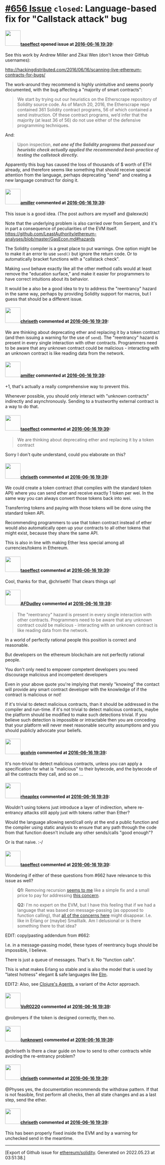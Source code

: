 # [\#656 Issue](https://github.com/ethereum/solidity/issues/656) `closed`: Language-based fix for "Callstack attack" bug

#### <img src="https://avatars.githubusercontent.com/u/138706?v=4" width="50">[taoeffect](https://github.com/taoeffect) opened issue at [2016-06-16 19:39](https://github.com/ethereum/solidity/issues/656):

See this work by Andrew Miller and Zikai Wen (don't know their GitHub usernames):

http://hackingdistributed.com/2016/06/16/scanning-live-ethereum-contracts-for-bugs/

The work-around they recommend is highly unintuitive and seems poorly documented, with the bug affecting a "majority of smart contracts":

> We start by trying out our heuristics on the Etherscrape repository of Solidity source code. As of March 20, 2016, the Etherscrape repo contained 361 Solidity contract programs, 56 of which contained a send instruction. Of these contract programs, we’d infer that the majority (at least 36 of 56) do not use either of the defensive programming techniques.

And:

> Upon inspection, ***not one of the Solidity programs that passed our heuristic check actually applied the recommended best-practice of testing the callstack directly.***

Apparently this bug has caused the loss of thousands of $ worth of ETH already, and therefore seems like something that should receive special attention from the language, perhaps deprecating "send" and creating a new language construct for doing it.


#### <img src="https://avatars.githubusercontent.com/u/71644?v=4" width="50">[amiller](https://github.com/amiller) commented at [2016-06-16 19:39](https://github.com/ethereum/solidity/issues/656#issuecomment-226597498):

This issue is a good idea. (The post authors are myself and @alexwzk)

Note that the underlying problem is also carried over from Serpent, and it's in part a consequence of peculiarities of the EVM itself. https://github.com/LeastAuthority/ethereum-analyses/blob/master/GasEcon.md#hazards

The Solidity compiler is a great place to put warnings. One option might be to make it an error to use `send()` but ignore the return code. Or to automatically bracket functions with a "callstack check".

Making `send` behave exactly like all the other method calls would at least remove the "education surface," and make it easier for programmers to have correct intuitions about its behavior.

It would be a also be a good idea to try to address the "reentrancy" hazard in the same way, perhaps by providing Solidity support for macros, but I guess that should be a different issue.

#### <img src="https://avatars.githubusercontent.com/u/9073706?v=4" width="50">[chriseth](https://github.com/chriseth) commented at [2016-06-16 19:39](https://github.com/ethereum/solidity/issues/656#issuecomment-226616973):

We are thinking about deprecating ether and replacing it by a token contract (and then issuing a warning for the use of `send`). The "reentrancy" hazard is present in every single interaction with other contracts. Programmers need to be aware that any unknown contract could be malicious - interacting with an unknown contract is like reading data from the network.

#### <img src="https://avatars.githubusercontent.com/u/71644?v=4" width="50">[amiller](https://github.com/amiller) commented at [2016-06-16 19:39](https://github.com/ethereum/solidity/issues/656#issuecomment-226631512):

+1, that's actually a really comprehensive way to prevent this.

Whenever possible, you should only interact with "unknown contracts" indirectly and asynchronously. Sending to a trustworthy external contract is a way to do that.

#### <img src="https://avatars.githubusercontent.com/u/138706?v=4" width="50">[taoeffect](https://github.com/taoeffect) commented at [2016-06-16 19:39](https://github.com/ethereum/solidity/issues/656#issuecomment-226636290):

> We are thinking about deprecating ether and replacing it by a token contract

Sorry I don't quite understand, could you elaborate on this?

#### <img src="https://avatars.githubusercontent.com/u/9073706?v=4" width="50">[chriseth](https://github.com/chriseth) commented at [2016-06-16 19:39](https://github.com/ethereum/solidity/issues/656#issuecomment-226648901):

We could create a token contract (that complies with the standard token API) where you can send ether and receive exactly 1 token per wei. In the same way you can always convert those tokens back into wei.

Transferring tokens and paying with those tokens will be done using the standard token API.

Recommending programmers to use that token contract instead of ether would also automatically open up your contracts to all other tokens that might exist, because they share the same API.

This is also in line with making Ether less special among all currencies/tokens in Ethereum.

#### <img src="https://avatars.githubusercontent.com/u/138706?v=4" width="50">[taoeffect](https://github.com/taoeffect) commented at [2016-06-16 19:39](https://github.com/ethereum/solidity/issues/656#issuecomment-226689366):

Cool, thanks for that, @chriseth! That clears things up!

#### <img src="https://avatars.githubusercontent.com/u/660650?v=4" width="50">[AFDudley](https://github.com/AFDudley) commented at [2016-06-16 19:39](https://github.com/ethereum/solidity/issues/656#issuecomment-227333106):

> The "reentrancy" hazard is present in every single interaction with other contracts. Programmers need to be aware that any unknown contract could be malicious - interacting with an unknown contract is like reading data from the network.

In a world of perfectly rational people this position is correct and reasonable.

But developers on the ethereum blockchain are not perfectly rational people.

You don't only need to empower competent developers you need discourage malicious and incompetent developers

Even in your above quote you're implying that merely "knowing" the contact will provide any smart contract developer with the knowledge of if the contract is malicious or not!

If it's trivial to detect malicious contracts, than it should be addressed in the compiler and run-time. if it's not trivial to detect malicious contracts, maybe the platform should be modified to make such detections trivial. If you believe such detection is impossible or intractable then you are conceding that your platform will never meet reasonable security assumptions and you should publicly advocate your beliefs.

#### <img src="https://avatars.githubusercontent.com/u/16827129?u=e139d856e3285344ce12dff2050f8149f16f9234&v=4" width="50">[gcolvin](https://github.com/gcolvin) commented at [2016-06-16 19:39](https://github.com/ethereum/solidity/issues/656#issuecomment-227591780):

It's non-trivial to detect malicious contracts, unless you can apply a specification for what is "malicious" to their bytecode, and the bytecode of all the contracts they call, and so on ...

#### <img src="https://avatars.githubusercontent.com/u/21746?u=761de8f2072cf6029c6d119a92b958885186a134&v=4" width="50">[rheaplex](https://github.com/rheaplex) commented at [2016-06-16 19:39](https://github.com/ethereum/solidity/issues/656#issuecomment-227639527):

Wouldn't using tokens just introduce a layer of indirection, where re-entrancy attacks still apply just with tokens rather than Ether?

Would the language allowing send/call only at the end a public function and the compiler using static analysis to ensure that any path through the code from that function doesn't include any other sends/calls "good enough"?

Or is that naive. :-/

#### <img src="https://avatars.githubusercontent.com/u/138706?v=4" width="50">[taoeffect](https://github.com/taoeffect) commented at [2016-06-16 19:39](https://github.com/ethereum/solidity/issues/656#issuecomment-227641930):

Wondering if either of these questions from #662 have relevance to this issue as well?

> **Q1:** Removing recursion [seems to me](https://www.reddit.com/r/ethereum/comments/4p1qxm/a_serious_security_exploit_with_ethereum_not_just/d4ixi3b) like a simple fix and a small price to pay for addressing [this concern](https://www.reddit.com/r/ethereum/comments/4p1qxm/a_serious_security_exploit_with_ethereum_not_just/d4htbil).
> 
> **Q2:** I'm no expert on the EVM, but I have this feeling that if we had a language that was based on message-passing (as opposed to function calling), that [all of the concerns here](https://blog.blockstack.org/solar-storm-a-serious-security-exploit-with-ethereum-not-just-the-dao-a03d797d98fa) might disappear. I.e. like in Erlang or (maybe) Smalltalk. Am I delusional or is there something there to that idea?

EDIT: copy/pasting addendum from #662:

I.e. in a message-passing model, these types of reentrancy bugs should be impossible, I believe.

There is just a queue of messages. That's it. No "function calls".

This is what makes Erlang so stable and is also the model that is used by "latest hotness" elegant & safe languages like [Elm](http://guide.elm-lang.org/architecture/).

EDIT2: Also, see [Clojure's Agents](https://clojure.org/reference/agents), a variant of the Actor approach.

#### <img src="https://avatars.githubusercontent.com/u/7756785?u=2893ea91743ac89ee3846d1f5c7209720e834129&v=4" width="50">[VoR0220](https://github.com/VoR0220) commented at [2016-06-16 19:39](https://github.com/ethereum/solidity/issues/656#issuecomment-227795320):

@robmyers if the token is designed correctly, then no.

#### <img src="(unknown)" width="50">[(unknown)]((unknown)) commented at [2016-06-16 19:39](https://github.com/ethereum/solidity/issues/656#issuecomment-230186977):

@chriseth Is there a clear guide on how to send to other contracts while avoiding the re-entrancy problem?

#### <img src="https://avatars.githubusercontent.com/u/9073706?v=4" width="50">[chriseth](https://github.com/chriseth) commented at [2016-06-16 19:39](https://github.com/ethereum/solidity/issues/656#issuecomment-230287046):

@Physes yes, the documentation recommends the withdraw pattern. If that is not feasible, first perform all checks, then all state changes and as a last step, send the ether.

#### <img src="https://avatars.githubusercontent.com/u/9073706?v=4" width="50">[chriseth](https://github.com/chriseth) commented at [2016-06-16 19:39](https://github.com/ethereum/solidity/issues/656#issuecomment-284009174):

This has been properly fixed inside the EVM and by a warning for unchecked send in the meantime.


-------------------------------------------------------------------------------



[Export of Github issue for [ethereum/solidity](https://github.com/ethereum/solidity). Generated on 2022.05.23 at 03:51:38.]
